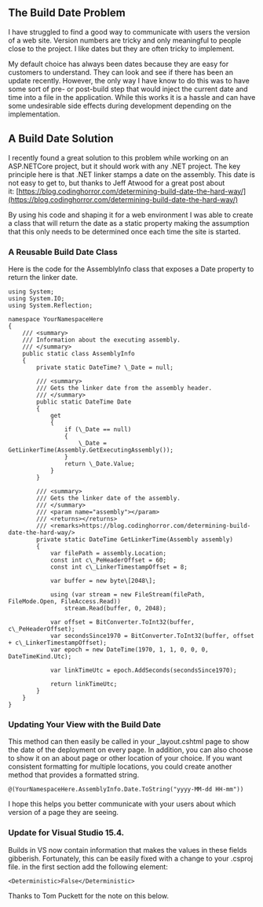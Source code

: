 

## The Build Date Problem

I have struggled to find a good way to communicate with users the version of a web site. Version numbers are tricky and only meaningful to people close to the project. I like dates but they are often tricky to implement.

My default choice has always been dates because they are easy for customers to understand. They can look and see if there has been an update recently. However, the only way I have know to do this was to have some sort of pre- or post-build step that would inject the current date and time into a file in the application. While this works it is a hassle and can have some undesirable side effects during development depending on the implementation.

## A Build Date Solution

I recently found a great solution to this problem while working on an ASP.NETCore project, but it should work with any .NET project. The key principle here is that .NET linker stamps a date on the assembly. This date is not easy to get to, but thanks to Jeff Atwood for a great post about it: [https://blog.codinghorror.com/determining-build-date-the-hard-way/](https://blog.codinghorror.com/determining-build-date-the-hard-way/)

By using his code and shaping it for a web environment I was able to create a class that will return the date as a static property making the assumption that this only needs to be determined once each time the site is started.

### A Reusable Build Date Class

Here is the code for the AssemblyInfo class that exposes a Date property to return the linker date.

```
using System;
using System.IO;
using System.Reflection;

namespace YourNamespaceHere
{
    /// <summary>
    /// Information about the executing assembly.
    /// </summary>
    public static class AssemblyInfo
    {
        private static DateTime? \_Date = null;

        /// <summary>
        /// Gets the linker date from the assembly header.
        /// </summary>
        public static DateTime Date
        {
            get
            {
                if (\_Date == null)
                {
                    \_Date = GetLinkerTime(Assembly.GetExecutingAssembly());
                }
                return \_Date.Value;
            }
        }

        /// <summary>
        /// Gets the linker date of the assembly.
        /// </summary>
        /// <param name="assembly"></param>
        /// <returns></returns>
        /// <remarks>https://blog.codinghorror.com/determining-build-date-the-hard-way/>
        private static DateTime GetLinkerTime(Assembly assembly)
        {
            var filePath = assembly.Location;
            const int c\_PeHeaderOffset = 60;
            const int c\_LinkerTimestampOffset = 8;

            var buffer = new byte\[2048\];

            using (var stream = new FileStream(filePath, FileMode.Open, FileAccess.Read))
                stream.Read(buffer, 0, 2048);

            var offset = BitConverter.ToInt32(buffer, c\_PeHeaderOffset);
            var secondsSince1970 = BitConverter.ToInt32(buffer, offset + c\_LinkerTimestampOffset);
            var epoch = new DateTime(1970, 1, 1, 0, 0, 0, DateTimeKind.Utc);

            var linkTimeUtc = epoch.AddSeconds(secondsSince1970);

            return linkTimeUtc;
        }
    }
}
```

### Updating Your View with the Build Date

This method can then easily be called in your \_layout.cshtml page to show the date of the deployment on every page. In addition, you can also choose to show it on an about page or other location of your choice. If you want consistent formatting for multiple locations, you could create another method that provides a formatted string.

```
@(YourNamespaceHere.AssemblyInfo.Date.ToString("yyyy-MM-dd HH-mm"))

```

I hope this helps you better communicate with your users about which version of a page they are seeing.

### Update for Visual Studio 15.4.

Builds in VS now contain information that makes the values in these fields gibberish. Fortunately, this can be easily fixed with a change to your .csproj file. in the first <PropertyGroup> section add the following element:

```
<Deterministic>False</Deterministic>

```

Thanks to Tom Puckett for the note on this below.

